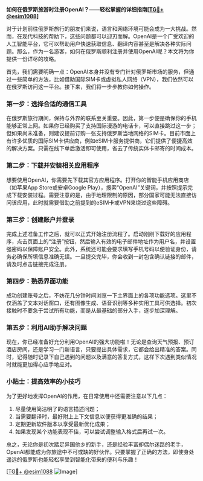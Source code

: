**如何在俄罗斯旅游时注册OpenAI？——轻松掌握的详细指南[[TG💪+ @esim1088](https://t.me/s/esim1088)]**

对于计划前往俄罗斯旅行的朋友们来说，语言和网络环境可能会成为一大挑战。然而，在现代科技的帮助下，这些问题都可以迎刃而解。OpenAI是一个广受欢迎的人工智能平台，它可以帮助用户快速获取信息、翻译内容甚至是解决各种实际问题。那么，作为一名游客，如何在俄罗斯顺利注册并使用OpenAI呢？本文将为你提供一份详尽的攻略。

首先，我们需要明确一点：OpenAI本身并没有专门针对俄罗斯市场的服务，但通过一些简单的方法，比如借助国际SIM卡或虚拟私人网络（VPN），我们依然可以在俄罗斯访问这一平台。接下来，我们将一步步教你如何操作。

### 第一步：选择合适的通信工具

在俄罗斯旅行期间，保持与外界的联系至关重要。因此，第一步便是确保你的手机能够正常上网。如果你已经购买了支持国际漫游的电话卡，可以直接跳过这一步；但如果尚未准备，则建议提前订购一张支持俄罗斯当地网络的SIM卡。目前市面上有许多优质的国际SIM卡供应商，例如eSIM卡服务提供商，它们提供了便捷高效的解决方案。只需在线下单后激活即可使用，省去了传统实体卡邮寄的时间成本。

### 第二步：下载并安装相关应用程序

想要使用OpenAI，你需要先下载其官方应用程序。打开你的智能手机应用商店（如苹果App Store或安卓Google Play），搜索“OpenAI”关键词，并按照提示完成下载安装过程。需要注意的是，由于地理限制的原因，部分国家可能无法直接访问该应用，此时就需要借助之前提到的eSIM卡或VPN来绕过这些障碍。

### 第三步：创建账户并登录

完成上述准备工作之后，就可以正式开始注册流程了。启动刚刚下载好的应用程序，点击页面上的“注册”按钮，然后输入有效的电子邮件地址作为用户名，并设置强密码以保障账户安全。此外，系统还可能会要求填写手机号码以便验证身份，请务必确保所填信息准确无误。一旦提交完毕，你会收到一封包含确认链接的邮件，请及时点击链接完成注册。

### 第四步：熟悉界面功能

成功创建账号之后，不妨花几分钟时间浏览一下主界面上的各项功能选项。这里不仅涵盖了文本对话窗口，还有图像生成、语音识别等多种实用工具可供选择。初次接触时不要急于尝试所有功能，而是从最基础的部分入手，逐步加深理解。

### 第五步：利用AI助手解决问题

现在，你已经准备好充分利用OpenAI的强大功能啦！无论是查询天气预报、预订酒店房间，还是学习一门新语言，只要提出具体需求，它都会给出精准的答案。同时，记得随时记录下自己遇到的问题以及满意的答复方式，这样下次遇到类似情况时就能更加得心应手地应对。

### 小贴士：提高效率的小技巧

为了更好地发挥OpenAI的作用，在日常使用中还需要注意以下几点：
1. 尽量使用简洁明了的语言描述问题；
2. 当需要翻译时，最好附上上下文信息以便获得更准确的结果；
3. 定期更新软件版本以享受最新优化成果；
4. 如果发现某个功能表现不佳，可以尝试调整输入格式后再试一次。

总之，无论你是初次踏足异国他乡的新手，还是经验丰富却偶尔迷路的老手，OpenAI都能成为你旅途中不可或缺的好伙伴。只要掌握了正确的方法，即使身处遥远的俄罗斯也能轻松享受到智能化带来的便利与乐趣！

[[TG💪+ @esim1088](https://t.me/s/esim1088) ![Image](https://i.postimg.cc/4NQfJmqS/Snipaste-2025-05-13-00-14-12.png)]